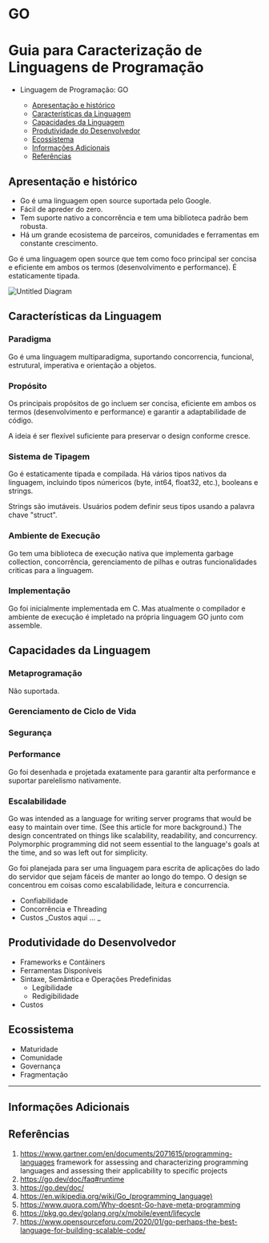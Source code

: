 # GO

<!--
Recomendações:
1. A
2. B

Contribuidores:
+ Kenia e Luiz
+ Mauricio Santiago, Gustavo Santos, Matheus Novais, Ivens Joris, Matheus Silva
+ Álvaro Souza Oliveira; Carlos Mosselman Cabral Neto; Thiago Vieira Souza Andrade; Caio Nery Matos Santos; Vanessa Machado Araújo
+ Daniel

Fontes:
+ Criação do TOC
  + [Table of contents generated with markdown-toc](http://ecotrust-canada.github.io/markdown-toc/)
---

-->

# Guia para Caracterização de Linguagens de Programação

- Linguagem de Programação: GO

  - [Apresentação e histórico](#apresentação-e-histórico)
  - [Características da Linguagem](#caracter-sticas-da-linguagem)
  - [Capacidades da Linguagem](#capacidades-da-linguagem)
  - [Produtividade do Desenvolvedor](#produtividade-do-desenvolvedor)
  - [Ecossistema](#ecossistema)
  - [Informações Adicionais](#informa--es-adicionais)
  - [Referências](#refer-ncias)

## Apresentação e histórico

<!-- _Breve texto de apresentação._ -->

- Go é uma linguagem open source suportada pelo Google.
- Fácil de apreder do zero.
- Tem suporte nativo a concorrência e tem uma biblioteca padrão bem robusta.
- Há um grande ecosistema de parceiros, comunidades e ferramentas em constante crescimento.

Go é uma linguagem open source que tem como foco principal ser concisa e eficiente em ambos os termos (desenvolvimento e performance). É estaticamente tipada.

<!-- _Comentar sobre perspectivas / papéis._ -->



<!-- _Colocar uma figura / árvore, com pais e filhos_. -->

![Untitled Diagram](https://user-images.githubusercontent.com/12684971/144718087-d72b15b6-0cd4-41dd-a4b8-4d1f85b3460e.jpg)


## Características da Linguagem

###  Paradigma

Go é uma linguagem multiparadigma, suportando concorrencia, funcional, estrutural, imperativa e orientação a objetos.

### Propósito

Os principais propósitos de go incluem ser concisa, eficiente em ambos os termos (desenvolvimento e performance) e garantir a adaptabilidade de código. 

A ideia é ser flexível suficiente para preservar o design conforme cresce.

### Sistema de Tipagem

Go é estaticamente tipada e compilada. Há vários tipos nativos da linguagem, incluindo tipos númericos (byte, int64, float32, etc.), booleans e strings.

Strings são imutáveis. Usuários podem definir seus tipos usando a palavra chave "struct".

### Ambiente de Execução

Go tem uma biblioteca de execução nativa que implementa garbage collection, concorrência, gerenciamento de pilhas e outras funcionalidades criticas para a linguagem.


### Implementação

Go foi inicialmente implementada em C. Mas atualmente o compilador e ambiente de execução é impletado na própria linguagem GO junto com assemble.

## Capacidades da Linguagem

### Metaprogramação

Não suportada.

### Gerenciamento de Ciclo de Vida


### Segurança

### Performance

Go foi desenhada e projetada exatamente para garantir alta performance e suportar parelelismo nativamente.

### Escalabilidade

Go was intended as a language for writing server programs that would be easy to maintain over time. (See this article for more background.) The design concentrated on things like scalability, readability, and concurrency. Polymorphic programming did not seem essential to the language's goals at the time, and so was left out for simplicity.

Go foi planejada para ser uma linguagem para escrita de aplicações do lado do servidor que sejam fáceis de manter ao longo do tempo. O design se concentrou em coisas como escalabilidade, leitura e concurrencia.

- Confiabilidade
- Concorrência e Threading
- Custos
  _Custos aqui ... _

## Produtividade do Desenvolvedor

- Frameworks e Contâiners
- Ferramentas Disponíveis
- Sintaxe, Semântica e Operações Predefinidas
  - Legibilidade
  - Redigibilidade
- Custos

## Ecossistema

- Maturidade
- Comunidade
- Governança
- Fragmentação

---

## Informações Adicionais

## Referências

1. https://www.gartner.com/en/documents/2071615/programming-languages
   framework for assessing and characterizing programming languages and assessing their applicability to specific projects
2. https://go.dev/doc/faq#runtime
3. https://go.dev/doc/
4. https://en.wikipedia.org/wiki/Go_(programming_language)
5. https://www.quora.com/Why-doesnt-Go-have-meta-programming
6. https://pkg.go.dev/golang.org/x/mobile/event/lifecycle
7. https://www.opensourceforu.com/2020/01/go-perhaps-the-best-language-for-building-scalable-code/
